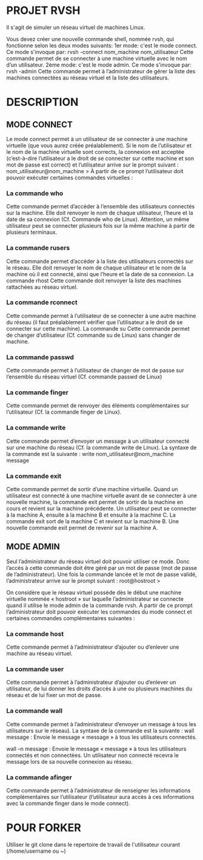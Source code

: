 # PROJET RVSH

Il s'agit de simuler un réseau virtuel de machines Linux.

Vous devez créer une nouvelle commande shell, nommée rvsh,
qui fonctionne selon les deux modes suivants:
1er mode: c'est le mode connect. Ce mode s'invoque par:
rvsh -connect nom_machine nom_utilisateur
Cette commande permet de se connecter à une machine
virtuelle avec le nom d’un utilisateur.
2ème mode: c'est le mode admin. Ce mode s'invoque par:
rvsh -admin
Cette commande permet à l’administrateur de gérer la liste des
machines connectées au réseau virtuel et la liste des utilisateurs.

# DESCRIPTION

## MODE CONNECT

Le mode connect permet à un utilisateur de se connecter à une
machine virtuelle (que vous aurez créée préalablement). Si le
nom de l’utilisateur et le nom de la machine virtuelle sont
corrects, la connexion est acceptée (c’est-à-dire l’utilisateur a le
droit de se connecter sur cette machine et son mot de passe est
correct) et l’utilisateur arrive sur le prompt suivant :
nom_utilisateur@nom_machine >
À partir de ce prompt l’utilisateur doit pouvoir exécuter
certaines commandes virtuelles :

  ### La commande who
Cette commande permet d’accéder à l’ensemble des utilisateurs
connectés sur la machine. Elle doit renvoyer le nom de chaque
utilisateur, l’heure et la date de sa connexion (Cf. Commande
who de Linux). Attention, un même utilisateur peut se
connecter plusieurs fois sur la même machine à partir de
plusieurs terminaux.

  ### La commande rusers
Cette commande permet d’accéder à la liste des utilisateurs
connectés sur le réseau. Elle doit renvoyer le nom de chaque
utilisateur et le nom de la machine où il est connecté, ainsi que
l’heure et la date de sa connexion.
La commande rhost
Cette commande doit renvoyer la liste des machines rattachées
au réseau virtuel.

  ### La commande rconnect
Cette commande permet à l’utilisateur de se connecter à une
autre machine du réseau (il faut préalablement vérifier que
l’utilisateur a le droit de se connecter sur cette machine).
La commande su
Cette commande permet de changer d’utilisateur (Cf.
commande su de Linux) sans changer de machine.

  ### La commande passwd
Cette commande permet à l’utilisateur de changer de mot de
passe sur l’ensemble du réseau virtuel (Cf. commande passwd
de Linux)

  ### La commande finger
Cette commande permet de renvoyer des éléments
complémentaires sur l’utilisateur (Cf. la commande finger de
Linux).

  ### La commande write
Cette commande permet d’envoyer un message à un utilisateur
connecté sur une machine du réseau (Cf. la commande write de
Linux). La syntaxe de la commande est la suivante :
write nom_utilisateur@nom_machine message

  ### La commande exit
Cette commande permet de sortir d’une machine virtuelle.
Quand un utilisateur est connecté à une machine virtuelle avant
de se connecter à une nouvelle machine, la commande exit
permet de sortir de la machine en cours et revient sur la
machine précédente.
Un utilisateur peut se connecter à la machine A, ensuite à la
machine B et ensuite à la machine C. La commande exit sort de
la machine C et revient sur la machine B. Une nouvelle
commande exit permet de revenir sur la machine A.

## MODE ADMIN

Seul l’administrateur du réseau virtuel doit pouvoir utiliser ce
mode. Donc l’accès à cette commande doit être géré par un mot
de passe (mot de passe de l’administrateur). Une fois la
commande lancée et le mot de passe validé, l’administrateur
arrive sur le prompt suivant :
root@hostroot >

On considère que le réseau virtuel possède dès le début une
machine virtuelle nommée « hostroot » sur laquelle
l’administrateur se connecte quand il utilise le mode admin de
la commande rvsh.
À partir de ce prompt l’administrateur doit pouvoir exécuter les
commandes du mode connect et certaines
commandes complémentaires suivantes :

  ### La commande host
Cette commande permet à l’administrateur d’ajouter ou
d’enlever une machine au réseau virtuel.

  ### La commande user
Cette commande permet à l’administrateur d’ajouter ou
d’enlever un utilisateur, de lui donner les droits d’accès à une
ou plusieurs machines du réseau et de lui fixer un mot de passe.

  ### La commande wall
Cette commande permet à l’administrateur d’envoyer un
message à tous les utilisateurs sur le réseau). La syntaxe de la
commande est la suivante :
wall message : Envoie le message « message » à tous les
utilisateurs connectés.

wall –n message : Envoie le message « message » à tous les
utilisateurs connectés et non connectées. Un utilisateur non
connecté recevra le message lors de sa nouvelle connexion au
réseau.

  ### La commande afinger
Cette commande permet à l’administrateur de renseigner les
informations complémentaires sur l’utilisateur (l’utilisateur aura
accès à ces informations avec la commande finger dans le mode
connect).

# POUR FORKER

Utiliser le git clone dans le repertoire de travail de l'utilisateur courant (/home/username ou ~)
